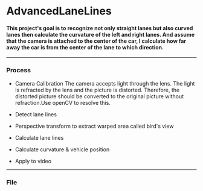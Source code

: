 # AdvancedLaneLines
#### This project's goal is to recognize not only straight lanes but also curved lanes then calculate the curvature of the left and right lanes. And assume that the camera is attached to the center of the car, I calculate how far away the car is from the center of the lane to which direction.
----
### Process
- Camera Calibration
The camera accepts light through the lens. The light is refracted by the lens and the picture is distorted. Therefore, the distorted picture should be converted to the original picture without refraction.Use openCV to resolve this.

- Detect lane lines 

- Perspective transform
to extract warped area called bird's view

- Calculate lane lines

- Calculate curvature & vehicle position

- Apply to video


----
### File 
